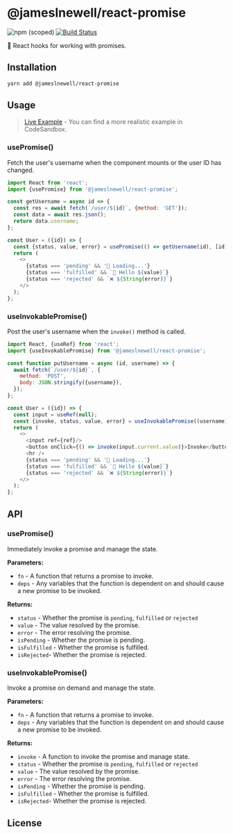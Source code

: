 # @jameslnewell/react-promise

![npm (scoped)](https://img.shields.io/npm/v/@jameslnewell/react-promise.svg)
[![Build Status](https://travis-ci.org/jameslnewell/react-promise.svg?branch=master)](https://travis-ci.org/jameslnewell/react-promise)

🤝 React hooks for working with promises.

## Installation

```bash
yarn add @jameslnewell/react-promise
```

## Usage

> [Live Example](https://codesandbox.io/s/jameslnewellreactpromise-xe0om?fontsize=14) - You can find a more realistic example in CodeSandbox.

### usePromise()

Fetch the user's username when the component mounts or the user ID has changed.

```js
import React from 'react';
import {usePromise} from '@jameslnewell/react-promise';

const getUsername = async id => {
  const res = await fetch(`/user/${id}`, {method: 'GET'});
  const data = await res.json();
  return data.username;
};

const User = ({id}) => {
  const {status, value, error} = usePromise(() => getUsername(id), [id]);
  return (
    <>
      {status === 'pending' && '🔄 Loading...'}
      {status === 'fulfilled' && `👋 Hello ${value}`}
      {status === 'rejected' && `❌ ${String(error)}`}
    </>
  );
};
```

### useInvokablePromise()

Post the user's username when the `invoke()` method is called.

```js
import React, {useRef} from 'react';
import {useInvokablePromise} from '@jameslnewell/react-promise';

const function putUsername = async (id, username) => {
  await fetch(`/user/${id}`, {
    method: 'POST',
    body: JSON.stringify({username}),
  });
};

const User = ({id}) => {
  const input = useRef(null);
  const {invoke, status, value, error} = useInvokablePromise((username) => putUsername(id, username), [id]);
  return (
    <>
      <input ref={ref}/>
      <button onClick={() => invoke(input.current.value)}>Invoke</button>
      <hr />
      {status === 'pending' && '🔄 Loading...'}
      {status === 'fulfilled' && `👋 Hello ${value}`}
      {status === 'rejected' && `❌ ${String(error)}`}
    </>
  );
};
```

## API

### usePromise()

Immediately invoke a promise and manage the state.

**Parameters:**

- `fn` - A function that returns a promise to invoke.
- `deps` - Any variables that the function is dependent on and should cause a new promise to be invoked.

**Returns:**

- `status` - Whether the promise is `pending`, `fulfilled` or `rejected`
- `value` - The value resolved by the promise.
- `error` - The error resolving the promise.
- `isPending` - Whether the promise is pending.
- `isFulfilled` - Whether the promise is fulfilled.
- `isRejected`- Whether the promise is rejected.

### useInvokablePromise()

Invoke a promise on demand and manage the state.

**Parameters:**

- `fn` - A function that returns a promise to invoke.
- `deps` - Any variables that the function is dependent on and should cause a new promise to be invoked.

**Returns:**

- `invoke` - A function to invoke the promise and manage state.
- `status` - Whether the promise is `pending`, `fulfilled` or `rejected`
- `value` - The value resolved by the promise.
- `error` - The error resolving the promise.
- `isPending` - Whether the promise is pending.
- `isFulfilled` - Whether the promise is fulfilled.
- `isRejected`- Whether the promise is rejected.

## License
